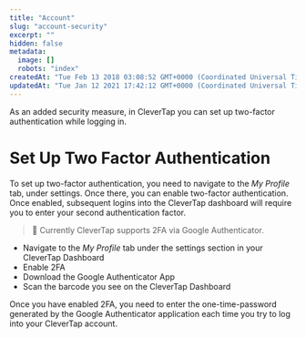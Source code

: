 ```yaml
---
title: "Account"
slug: "account-security"
excerpt: ""
hidden: false
metadata: 
  image: []
  robots: "index"
createdAt: "Tue Feb 13 2018 03:08:52 GMT+0000 (Coordinated Universal Time)"
updatedAt: "Tue Jan 12 2021 17:42:12 GMT+0000 (Coordinated Universal Time)"
---
```

As an added security measure, in CleverTap you can set up two-factor authentication while logging in. 

# Set Up Two Factor Authentication

To set up two-factor authentication, you need to navigate to the _My Profile_ tab, under settings. Once there, you can enable two-factor authentication. Once enabled, subsequent logins into the CleverTap dashboard will require you to enter your second authentication factor.

> 🚧 Currently CleverTap supports 2FA via Google Authenticator.

- Navigate to the _My Profile_ tab under the settings section in your CleverTap Dashboard
- Enable 2FA
- Download the Google Authenticator App
- Scan the barcode you see on the CleverTap Dashboard

Once you have enabled 2FA, you need to enter the one-time-password generated by the Google Authenticator application each time you try to log into your CleverTap account.
